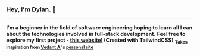 ### **Hey, I'm Dylan. 👋**
------------
**I'm a beginner in the field of software engineering hoping to learn all I can about the technologies involved in full-stack development.**
**Feel free to explore my first project - [this website!](https://spektordylan.github.io/) (Created with TailwindCSS)**
<sub>**Takes inspiration from [Vedant A.](https://github.com/rpxs)'s [personal site](https://rpxs.me/)**</sub>
